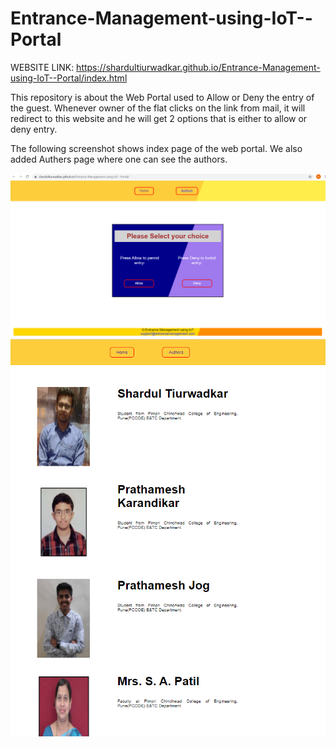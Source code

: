 # Entrance-Management-using-IoT--Portal  
  
 WEBSITE LINK: https://shardultiurwadkar.github.io/Entrance-Management-using-IoT--Portal/index.html  
 
  
   This repository is about the Web Portal used to Allow or Deny the entry of the guest. Whenever owner of the flat clicks on the link from mail, it will redirect to this website and he will get 2 options that is either to allow or deny entry.
  
   The following screenshot shows index page of the web portal. We also added Authers page where one can see the authors.
     
   </hr>
   <img src="indexpage.png">  
   
   <img src="authorspage.png">  
   
